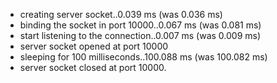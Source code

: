 * creating server socket..0.039 ms (was 0.036 ms)
 * binding the socket in port 10000..0.067 ms (was 0.081 ms)
 * start listening to the connection..0.007 ms (was 0.009 ms)
 * server socket opened at port 10000
 * sleeping for 100 milliseconds..100.088 ms (was 100.082 ms)
 * server socket closed at port 10000.
